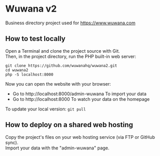 # Wuwana v2

Business directory project used for https://www.wuwana.com

## How to test locally

Open a Terminal and clone the project source with Git.  
Then, in the project directory, run the PHP built-in web server:

```
git clone https://github.com/wuwanahq/wuwana2.git
cd wuwana2
php -S localhost:8000
```

Now you can open the website with your browser:

- Go to http://localhost:8000/admin-wuwana To import your data
- Go to http://localhost:8000 To watch your data on the homepage

To update your local version: `git pull`

## How to deploy on a shared web hosting

Copy the project's files on your web hosting service (via FTP or GitHub sync).  
Import your data with the "admin-wuwana" page.